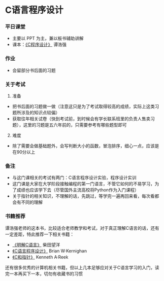 # C语言程序设计
### 平日课堂
- 主要以 PPT 为主，兼以板书辅助讲解
- 课本：[《C程序设计》](https://book.douban.com/subject/4864940/) 谭浩强

### 作业
- 会留部分书后面的习题

### 关于考试
1. 准备
- 把书后面的习题做一做（注意这只是为了考试取得较高的成绩，实际上这类习题所涉及的知识点较偏）
- 获取往年相关试卷（快到考试前，到时候会有学长联系班里的负责人售卖习题），这里的习题是五六年前的，只需要参考有哪些题型即可

2. 难度
- 除了需要会做基础题外，会写判断大小的函数，冒泡排序，细心一点，应该是在90分以上

### 备注
- 与这门课相关的考试有两门：C语言程序设计实验，程序设计实训
- 这门课是大家在大学阶段接触编程的第一门语言，不管它如何的不易学习，为了成绩也应该学下去（尽管国外主流高校将Python作为入门课程）
- 关于指针的相关知识，不理解的话，先跳过，等学完一遍再回来看，每次看都会有不同的理解

### 书籍推荐
谭浩强老师的这本书，比较适合老师教学和考试，对于真正理解C语言的话，还有一定差距，特此推荐一下相关书籍：
- [《明解C语言》](https://book.douban.com/subject/26663756/) 柴田望洋
- [《C语言程序设计》](https://book.douban.com/subject/1139336/) Brian W·Kernighan
- [《C和指针》](https://book.douban.com/subject/3012360/) Kenneth A·Reek 

还有很多优秀的计算机相关书籍，但以上几本足够应对关于C语言学习的入门，读完一本再买下一本，切勿有收藏书的习惯

